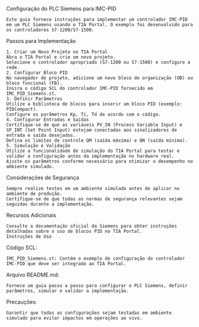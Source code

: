 Configuração do PLC Siemens para IMC-PID

	Este guia fornece instruções para implementar um controlador IMC-PID em um PLC Siemens usando o TIA Portal. O exemplo foi desenvolvido para os controladores S7-1200/S7-1500.

Passos para Implementação

	1. Criar um Novo Projeto no TIA Portal
	Abra o TIA Portal e crie um novo projeto.
	Selecione o controlador apropriado (S7-1200 ou S7-1500) e configure a rede.
	2. Configurar Bloco PID
	No navegador de projeto, adicione um novo bloco de organização (OB) ou bloco funcional (FB).
	Insira o código SCL do controlador IMC-PID fornecido em IMC_PID_Siemens.st.
	3. Definir Parâmetros
	Utilize a biblioteca de blocos para inserir um bloco PID (exemplo: PIDCompact).
	Configure os parâmetros Kp, Ti, Td de acordo com o código.
	4. Configurar Entradas e Saídas
	Certifique-se de que as variáveis PV_IN (Process Variable Input) e SP_INT (Set Point Input) estejam conectadas aos sinalizadores de entrada e saída desejados.
	Defina os limites de controle QM (saída máxima) e QN (saída mínima).
	5. Simulação e Validação
	Utilize a funcionalidade de simulação do TIA Portal para testar e validar a configuração antes da implementação no hardware real.
	Ajuste os parâmetros conforme necessário para otimizar o desempenho no ambiente simulado.
 
Considerações de Segurança

	Sempre realize testes em um ambiente simulado antes de aplicar no ambiente de produção.
	Certifique-se de que todas as normas de segurança relevantes sejam seguidas durante a implementação.
 
Recursos Adicionais

	Consulte a documentação oficial da Siemens para obter instruções detalhadas sobre o uso de blocos PID no TIA Portal.
	Instruções de Uso

Código SCL:

	IMC_PID_Siemens.st: Contém o exemplo de configuração do controlador IMC-PID que deve ser integrado ao TIA Portal.

Arquivo README.md:

	Fornece um guia passo a passo para configurar o PLC Siemens, definir parâmetros, simular e validar a implementação.

Precauções:

	Garantir que todas as configurações sejam testadas em ambiente simulado para evitar impactos em operações ao vivo.
